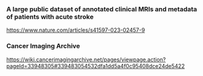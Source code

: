 ### A large public dataset of annotated clinical MRIs and metadata of patients with acute stroke
https://www.nature.com/articles/s41597-023-02457-9

### Cancer Imaging Archive
https://wiki.cancerimagingarchive.net/pages/viewpage.action?pageId=33948305#339483054532dfa1dd5a4f0c95408dce24de5422
